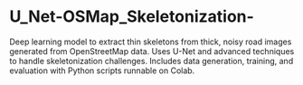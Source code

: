 # U_Net-OSMap_Skeletonization-
Deep learning model to extract thin skeletons from thick, noisy road images generated from OpenStreetMap data. Uses U-Net and advanced techniques to handle skeletonization challenges. Includes data generation, training, and evaluation with Python scripts runnable on Colab.
